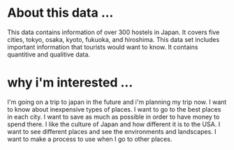 # About this data ...

This data contains information of over 300 hostels in Japan. It covers five cities, tokyo, osaka, kyoto, fukuoka, and hiroshima. This data set includes important information that tourists would want to know. It contains quantitive and qualitive data.
# why i'm interested ...
 
I'm going on a trip to japan in the future and i'm planning my trip now. I want to know about inexpensive types of places. I want to go to the best places in each city. I want to save as much as possible in order to have money to spend there. I like the culture of Japan and how different it is to the USA. I want to see different places and see the environments and landscapes. I want to make a process to use when I go to other places.